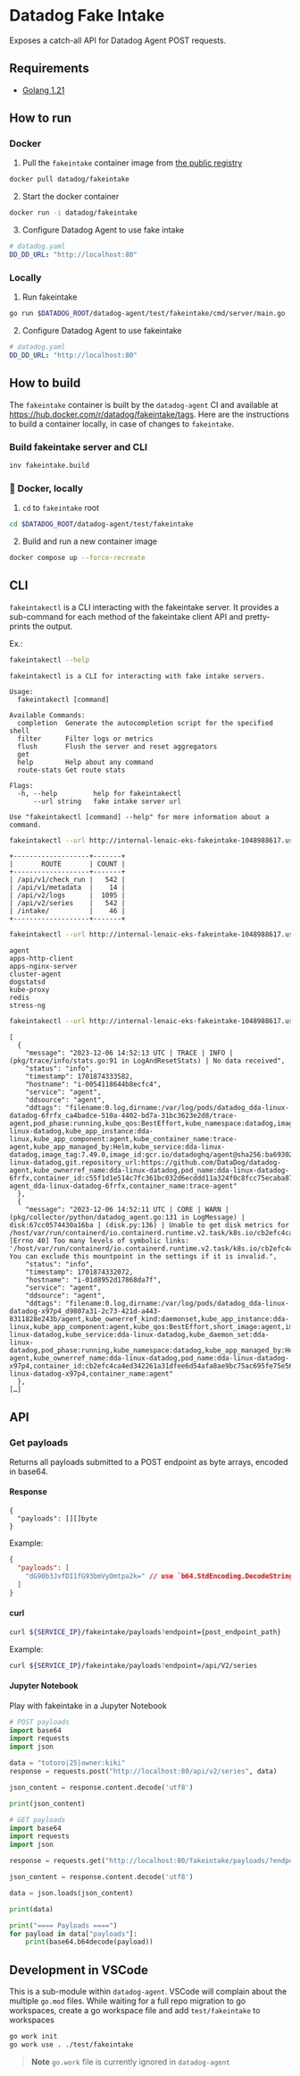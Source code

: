 # Datadog Fake Intake

Exposes a catch-all API for Datadog Agent POST requests.

## Requirements

- [Golang 1.21](https://go.dev/dl/)

## How to run

### Docker

1. Pull the `fakeintake` container image from [the public registry](https://hub.docker.com/r/datadog/fakeintake/tags)

```bash
docker pull datadog/fakeintake
```

2. Start the docker container

```bash
docker run -i datadog/fakeintake
```

3. Configure Datadog Agent to use fake intake

```yaml
# datadog.yaml
DD_DD_URL: "http://localhost:80"
```

### Locally

1. Run fakeintake

```bash
go run $DATADOG_ROOT/datadog-agent/test/fakeintake/cmd/server/main.go
```

2. Configure Datadog Agent to use fakeintake

```yaml
# datadog.yaml
DD_DD_URL: "http://localhost:80"
```

## How to build

The `fakeintake` container is built by the `datadog-agent` CI and available at https://hub.docker.com/r/datadog/fakeintake/tags. Here are the instructions to build a container locally, in case of changes to `fakeintake`.

### Build fakeintake server and CLI

```bash
inv fakeintake.build
```

### 🐳 Docker, locally

1. `cd` to `fakeintake` root

```bash
cd $DATADOG_ROOT/datadog-agent/test/fakeintake
```

2. Build and run a new container image

```bash
docker compose up --force-recreate
```

## CLI

`fakeintakectl` is a CLI interacting with the fakeintake server.
It provides a sub-command for each method of the fakeintake client API and pretty-prints the output.

Ex.:

```bash
fakeintakectl --help
```
```
fakeintakectl is a CLI for interacting with fake intake servers.

Usage:
  fakeintakectl [command]

Available Commands:
  completion  Generate the autocompletion script for the specified shell
  filter      Filter logs or metrics
  flush       Flush the server and reset aggregators
  get
  help        Help about any command
  route-stats Get route stats

Flags:
  -h, --help         help for fakeintakectl
      --url string   fake intake server url

Use "fakeintakectl [command] --help" for more information about a command.
```

```bash
fakeintakectl --url http://internal-lenaic-eks-fakeintake-1048988617.us-east-1.elb.amazonaws.com route-stats
```
```
+-------------------+-------+
|       ROUTE       | COUNT |
+-------------------+-------+
| /api/v1/check_run |   542 |
| /api/v1/metadata  |    14 |
| /api/v2/logs      |  1095 |
| /api/v2/series    |   542 |
| /intake/          |    46 |
+-------------------+-------+
```

```bash
fakeintakectl --url http://internal-lenaic-eks-fakeintake-1048988617.us-east-1.elb.amazonaws.com get log-service names
```
```
agent
apps-http-client
apps-nginx-server
cluster-agent
dogstatsd
kube-proxy
redis
stress-ng
```

```bash
fakeintakectl --url http://internal-lenaic-eks-fakeintake-1048988617.us-east-1.elb.amazonaws.com filter logs --service agent
```
```
[
  {
    "message": "2023-12-06 14:52:13 UTC | TRACE | INFO | (pkg/trace/info/stats.go:91 in LogAndResetStats) | No data received",
    "status": "info",
    "timestamp": 1701874333582,
    "hostname": "i-0054118644b8ecfc4",
    "service": "agent",
    "ddsource": "agent",
    "ddtags": "filename:0.log,dirname:/var/log/pods/datadog_dda-linux-datadog-6frfx_ca4badce-510a-4402-bd7a-31bc3623e2d8/trace-agent,pod_phase:running,kube_qos:BestEffort,kube_namespace:datadog,image_name:gcr.io/datadoghq/agent,short_image:agent,kube_app_name:dda-linux-datadog,kube_app_instance:dda-linux,kube_app_component:agent,kube_container_name:trace-agent,kube_app_managed_by:Helm,kube_service:dda-linux-datadog,image_tag:7.49.0,image_id:gcr.io/datadoghq/agent@sha256:ba69302b2af6b2ac3372d76036527ccbb8fc9710e62d5381699e275080eaf49a,kube_ownerref_kind:daemonset,kube_daemon_set:dda-linux-datadog,git.repository_url:https://github.com/DataDog/datadog-agent,kube_ownerref_name:dda-linux-datadog,pod_name:dda-linux-datadog-6frfx,container_id:c55f1d1e514c7fc361bc032d6ecddd11a324f0c8fcc75ecaba87d11079d223a4,display_container_name:trace-agent_dda-linux-datadog-6frfx,container_name:trace-agent"
  },
  {
    "message": "2023-12-06 14:52:11 UTC | CORE | WARN | (pkg/collector/python/datadog_agent.go:131 in LogMessage) | disk:67cc0574430a16ba | (disk.py:136) | Unable to get disk metrics for /host/var/run/containerd/io.containerd.runtime.v2.task/k8s.io/cb2efc4ca4ed342261a31dfee6d54afa8ae9bc75ac695fe75e5680fbbf67de86/rootfs/host/proc/sys/fs/binfmt_misc: [Errno 40] Too many levels of symbolic links: '/host/var/run/containerd/io.containerd.runtime.v2.task/k8s.io/cb2efc4ca4ed342261a31dfee6d54afa8ae9bc75ac695fe75e5680fbbf67de86/rootfs/host/proc/sys/fs/binfmt_misc'. You can exclude this mountpoint in the settings if it is invalid.",
    "status": "info",
    "timestamp": 1701874332072,
    "hostname": "i-01d8952d17868da7f",
    "service": "agent",
    "ddsource": "agent",
    "ddtags": "filename:0.log,dirname:/var/log/pods/datadog_dda-linux-datadog-x97p4_d9807a31-2c73-421d-a443-8311828e243b/agent,kube_ownerref_kind:daemonset,kube_app_instance:dda-linux,kube_app_component:agent,kube_qos:BestEffort,short_image:agent,image_tag:7.49.0,kube_app_name:dda-linux-datadog,kube_service:dda-linux-datadog,kube_daemon_set:dda-linux-datadog,pod_phase:running,kube_namespace:datadog,kube_app_managed_by:Helm,kube_container_name:agent,image_name:gcr.io/datadoghq/agent,image_id:gcr.io/datadoghq/agent@sha256:ba69302b2af6b2ac3372d76036527ccbb8fc9710e62d5381699e275080eaf49a,git.repository_url:https://github.com/DataDog/datadog-agent,kube_ownerref_name:dda-linux-datadog,pod_name:dda-linux-datadog-x97p4,container_id:cb2efc4ca4ed342261a31dfee6d54afa8ae9bc75ac695fe75e5680fbbf67de86,display_container_name:agent_dda-linux-datadog-x97p4,container_name:agent"
  },
[…]
```

## API

### Get payloads

Returns all payloads submitted to a POST endpoint as byte arrays, encoded in base64.

#### Response

```golang
{
  "payloads": [][]byte
}
```

Example:

```json
{
  "payloads": [
    "dG90b3JvfDI1fG93bmVyOmtpa2k=" // use `b64.StdEncoding.DecodeString(str)` in golang or base64.b64decode(str) in python
  ]
}
```

#### curl

```bash
curl ${SERVICE_IP}/fakeintake/payloads?endpoint={post_endpoint_path}
```

Example:

```bash
curl ${SERVICE_IP}/fakeintake/payloads?endpoint=/api/V2/series
```

#### Jupyter Notebook

Play with fakeintake in a Jupyter Notebook

```python
# POST payloads
import base64
import requests
import json

data = "totoro|25|owner:kiki"
response = requests.post("http://localhost:80/api/v2/series", data)

json_content = response.content.decode('utf8')

print(json_content)

# GET payloads
import base64
import requests
import json

response = requests.get("http://localhost:80/fakeintake/payloads/?endpoint=/api/v2/series")

json_content = response.content.decode('utf8')

data = json.loads(json_content)

print(data)

print("==== Payloads ====")
for payload in data["payloads"]:
    print(base64.b64decode(payload))
```

## Development in VSCode

This is a sub-module within `datadog-agent`. VSCode will complain about the multiple `go.mod` files. While waiting for a full repo migration to go workspaces, create a go workspace file and add `test/fakeintake` to workspaces

```bash
go work init
go work use . ./test/fakeintake
```

> **Note** `go.work` file is currently ignored in `datadog-agent`
